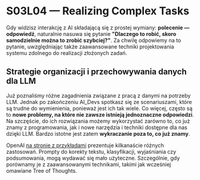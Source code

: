 # S03L04 — Realizing Complex Tasks

Gdy widzisz interakcję z AI składającą się z prostej wymiany: **polecenie — odpowiedź**, naturalnie nasuwa się pytanie **"Dlaczego to robić, skoro samodzielnie można to zrobić szybciej?"**. Za chwilę odpowiemy na to pytanie, uwzględniając także zaawansowane techniki projektowania systemu zdolnego do realizacji złożonych zadań.

## Strategie organizacji i przechowywania danych dla LLM

Już poznaliśmy różne zagadnienia związane z pracą z danymi na potrzeby LLM. Jednak po zakończeniu AI_Devs spotkasz się ze scenariuszami, które są trudne do wymienienia, ponieważ jest ich tak wiele. Co więcej, często są to **nowe problemy, na które nie zawsze istnieją jednoznaczne odpowiedzi**. Na szczęście, do ich rozwiązania możemy wykorzystać zarówno to, co już znamy z programowania, jak i nowe narzędzia i techniki dostępne dla nas dzięki LLM. Bardzo istotne jest zatem **wykraczanie poza to, co już znamy**.

OpenAI [na stronie z przykładami](https://platform.openai.com/examples) prezentuje kilkanaście różnych zastosowań. Prompty do korekty tekstu, klasyfikacji, wyjaśniania czy podsumowania, mogą wydawać się mało użyteczne. Szczególnie, gdy porównamy je z zaawansowanymi technikami, takimi jak wcześniej omawiane Tree of Thoughts.